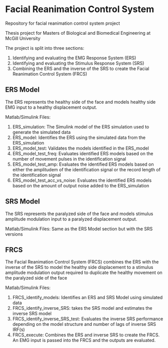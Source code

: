 # Facial Reanimation Control System
Repository for facial reanimation control system project 

Thesis project for Masters of Biological and Biomedical Engineering at McGill University

The project is split into three sections:
1. Identifying and evaluating the EMG Response System (ERS)
2. Identifying and evaluating the Stimulus Response System (SRS)
3. Combining the ERS and the inverse of the SRS to create the Facial Reanimation Control System (FRCS)

## ERS Model
The ERS represents the healthy side of the face and models healthy side EMG input to a healthy displacement output.

Matlab/Simulink Files:
1. ERS_simulation: The Simulink model of the ERS simulation used to generate the simulated data
2. ERS_model: Identifies the ERS using the simulated data from the ERS_simulation
3. ERS_model_test: Validates the models identified in the ERS_model
4. ERS_model_test_freq: Evaluates identified ERS models based on the number of movement pulses in the identification signal
5. ERS_model_test_amp: Evaluates the identified ERS models based on either the amplitudem of the identification signal or the record length of the identification signal
6. ERS_model_test_acc_vs_noise: Evaluates the identified ERS models based on the amount of output noise added to the ERS_simulation

## SRS Model
The SRS represents the paralyzed side of the face and models stimulus amplitude modulation input to a paralyzed displacement output.

Matlab/Simulink Files:
    Same as the ERS Model section but with the SRS versions

## FRCS
The Facial Reanimation Control System (FRCS) combines the ERS with the inverse of the SRS to model the healthy side displacement to a stimulus amplitude modulation output required to duplicate the healthy movement on the paralyzed side of the face

Matlab/Simulink Files:
1. FRCS_identify_models: Identifies an ERS and SRS Model using simulated data
2. FRCS_identify_inverse_SRS: takes the SRS model and estimates the inverse SRS model
3. FRCS_identify_inverse_SRS_test: Evaluates the inverse SRS performance depending on the model structure and number of lags of inverse SRS IRF(s)
4. FRCS_execute: Combines the ERS and inverse SRS to create the FRCS. An EMG input is passed into the FRCS and the outputs are evaluated.
